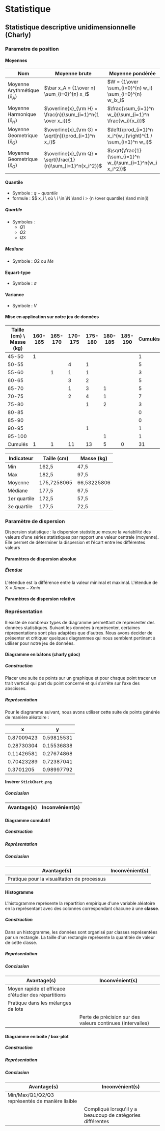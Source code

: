 # Statistique

## Statistique descriptive unidimensionnelle (Charly)

### Parametre de position

#### Moyennes

|Nom|Moyenne brute|Moyenne pondérée|
|---|--|--|
|Moyenne Arythmétique ($\bar x_A$)| $\bar x_A = {1\over n} \sum_{i=0}^{n} x_i$|$W = {1\over \sum_{i=0}^{n} w_i} \sum_{i=0}^{n} w_ix_i$|
|Moyenne Harmonique ($\bar x_H$)| $\overline{x}_{\rm H} = \frac{n}{\sum_{i=1}^n{1 \over x_i}}$|$\frac{\sum_{i=1}^n w_i}{\sum_{i=1}^n \frac{w_i}{x_i}}$|
|Moyenne Geometrique ($\bar x_G$)| $\overline{x}_{\rm G} = \sqrt[n]{\prod_{i=1}^n x_i}$ |$\left(\prod_{i=1}^n x_i^{w_i}\right)^{1 / \sum_{i=1}^n w_i}$ |
| Moyenne Geometrique ($\bar x_G$)| $\overline{x}_{\rm Q} = \sqrt{\frac{1}{n}\sum_{i=1}^n{x_i^2}}$ |$\sqrt{\frac{1}{\sum_{i=1}^n w_i}\sum_{i=1}^n{w_i x_i^2}}$ |

#### Quantile

- Symbole : $q-quantile$
- formule : 
  $$
  x_i \ où \ i \in \N \land i > {n \over quantile} \land min(i)

##### Quartile

- Symboles :
  - $Q1$
  - $Q2$
  - $Q3$

##### Mediane

- Symbole : $Q2$ ou $Me$

#### Equart-type

- Symbole :  $\sigma$

#### Variance

- Symbole : $V$

#### Mise en application sur notre jeu de données

Taille (cm) \ Masse (kg)|	160-165|	165-170|	170-175|	175-180|	180-185|	185-190|Cumulés|
------------------------|----------|-----------|-----------|-----------|-----------|-----------|-------|
45-50|	1|	|	|	|	|	| 1 |
50-55|	|	|	4|	1|	|	|5|
55-60|	|	1|	1|	1|	|	|3|
60-65|	|	|	3|	2|	|	|5|
65-70|	|	|	1|	3|	1|	|5|
70-75|	|	|	2|	4|	1|	|7|
75-80|	|	|	|	1|	2|	|3|
80-85|	|	|	|	|	|	|0|
85-90|	|	|	|	|	|	|0|
90-95|	|	|	|	1|	|	|1|
95-100|	|	|	|	|	1|	|1|
Cumulés|	1|	1|	11|	13|	5|	0|31|

|Indicateur|Taille (cm)|Masse (kg)|
| -------- | ----------|----------|
|Min|162,5|47,5|
|Max|182,5|97,5|
|Moyenne|175,7258065|66,53225806|
|Médiane|177,5|67,5|
|1er quartile|172,5|57,5|
|3e  quartile|177,5|72,5|

### Paramètre de dispersion
Dispersion statistique : la dispersion statistique mesure la variabilité des valeurs d’une séries statistiques par rapport une valeur centrale (moyenne). Elle permet de déterminer la dispersion et l’écart entre les différentes valeurs

#### Paramètres de dispersion absolue
##### Étendue
L'étendue est la différence entre la valeur minimal et maximal. 
L'étendue de X = $Xmax - Xmin$

#### Paramètres de dispersion relative


### Représentation
Il existe de nombreux types de diagramme permettant de representer des données statistiques. Suivant les données à représenter, certaines répresentations sont plus adaptées que d'autres. Nous avons decider de présenter et critiquer quelques diagrammes qui nous semblent pertinant à utiliser pour notre jeu de données.
#### Diagramme en bâtons (charly gdoc)

##### Construction

Placer une suite de points sur un graphique et pour chaque point tracer un trait vertical qui part du point concerné et qui s’arrête sur l’axe des abscisses.

##### Représentation

Pour le diagramme suivant, nous avons utiliser cette suite de points générée de manière aléatoire :

|   x   |   y   |
|---|---|
| 0.87009423 | 0.59815531 |
| 0.28730304 | 0.15536838 |
| 0.11426581 | 0.27674868 |
| 0.70423289 | 0.72387041 |
| 0.3701205 | 0.98997792 |

**Insérer `StickChart.png`**

##### Conclusion

| Avantage(s) | Inconvénient(s) |
| ----------- | --------------- |


#### Diagramme cumulatif

##### Construction



##### Représentation

##### Conclusion

| Avantage(s) | Inconvénient(s) |
| ----------- | --------------- |
| Pratique pour la visualitation de processus |  |

#### Histogramme
L'histogramme représente la répartition empirique d'une variable aléatoire en la représentant avec des colonnes correspondant chacune à une **classe**.
##### Construction
Dans un histogramme, les données sont organisé par classes représentées par un rectangle. La taille d'un rectangle représente la quantitée de valeur de cette classe. 
##### Représentation

##### Conclusion

| Avantage(s) | Inconvénient(s) |
| ----------- | --------------- |
| Moyen rapide et efficace d'étudier des répartitions ||
| Pratique dans les mélanges de lots ||
|| Perte de précision sur des valeurs continues (intervalles) |

#### Diagramme en boîte / box-plot

##### Construction

##### Représentation

##### Conclusion

| Avantage(s)                                     | Inconvénient(s)                                            |
| ----------------------------------------------- | ---------------------------------------------------------- |
| Min/Max/Q1/Q2/Q3 représentés de manière lisible |                                                            |
|                                                 | Compliqué lorsqu'il y a beaucoup de catégories différentes |